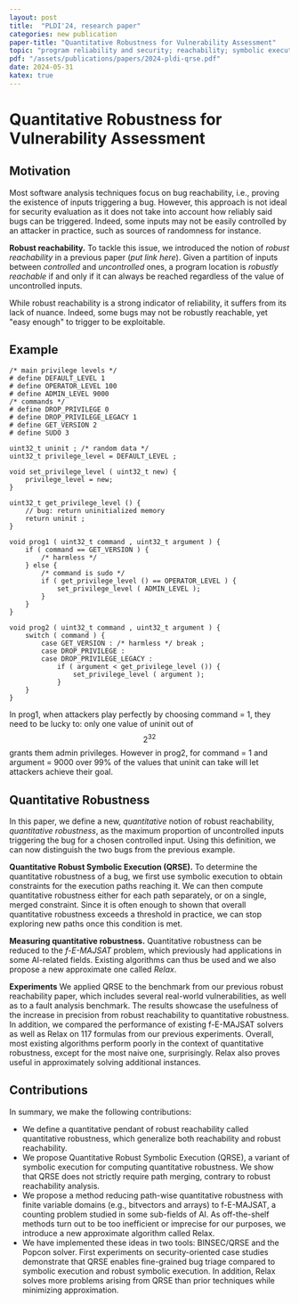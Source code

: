 ```yaml
---
layout: post
title:  "PLDI'24, research paper"
categories: new publication
paper-title: "Quantitative Robustness for Vulnerability Assessment"
topic: "program reliability and security; reachability; symbolic execution;"
pdf: "/assets/publications/papers/2024-pldi-qrse.pdf"
date: 2024-05-31
katex: true
---
```



# Quantitative Robustness for Vulnerability Assessment

## Motivation

Most software analysis techniques focus on bug reachability, i.e., proving the existence of inputs triggering a bug.
However, this approach is not ideal for security evaluation as it does not take into account how reliably said bugs can be triggered.
Indeed, some inputs may not be easily controlled by an attacker in practice, such as sources of randomness for instance.

**Robust reachability.** 
To tackle this issue, we introduced the notion of *robust reachability* in a previous paper (*put link here*).
Given a partition of inputs between *controlled* and *uncontrolled* ones, a program location is *robustly reachable* if and only if it can always be reached regardless of the value of uncontrolled inputs.

While robust reachability is a strong indicator of reliability, it suffers from its lack of nuance.
Indeed, some bugs may not be robustly reachable, yet "easy enough" to trigger to be exploitable.

## Example

```
/* main privilege levels */
# define DEFAULT_LEVEL 1
# define OPERATOR_LEVEL 100
# define ADMIN_LEVEL 9000
/* commands */
# define DROP_PRIVILEGE 0
# define DROP_PRIVILEGE_LEGACY 1
# define GET_VERSION 2
# define SUDO 3

uint32_t uninit ; /* random data */
uint32_t privilege_level = DEFAULT_LEVEL ;

void set_privilege_level ( uint32_t new) {
	privilege_level = new;
}

uint32_t get_privilege_level () {
	// bug: return uninitialized memory
	return uninit ;
}

void prog1 ( uint32_t command , uint32_t argument ) {
	if ( command == GET_VERSION ) {
		/* harmless */
	} else {
		/* command is sudo */
		if ( get_privilege_level () == OPERATOR_LEVEL ) {
			set_privilege_level ( ADMIN_LEVEL );
		}
	}
}

void prog2 ( uint32_t command , uint32_t argument ) {
	switch ( command ) {
		case GET_VERSION : /* harmless */ break ;
		case DROP_PRIVILEGE :
		case DROP_PRIVILEGE_LEGACY :
			if ( argument < get_privilege_level ()) {
				set_privilege_level ( argument );
			}
	}
}
```

In prog1, when attackers play perfectly by choosing command = 1, they need to be lucky to: only one value of uninit out of $$2^{32}$$ grants them admin privileges. 
However in prog2, for command = 1 and argument = 9000 over 99% of the values that uninit can take will let attackers achieve their goal.

## Quantitative Robustness

In this paper, we define a new, *quantitative* notion of robust reachability, *quantitative robustness*, as the maximum proportion of uncontrolled inputs triggering the bug for a chosen controlled input.
Using this definition, we can now distinguish the two bugs from the previous example.

**Quantitative Robust Symbolic Execution (QRSE).**
To determine the quantitative robustness of a bug, we first use symbolic execution to obtain constraints for the execution paths reaching it.
We can then compute quantitative robustness either for each path separately, or on a single, merged constraint.
Since it is often enough to shown that overall quantitative robustness exceeds a threshold in practice, we can stop exploring new paths once this condition is met.

**Measuring quantitative robustness.**
Quantitative robustness can be reduced to the *f-E-MAJSAT* problem, which previously had applications in some AI-related fields.
Existing algorithms can thus be used and we also propose a new approximate one called *Relax*.

**Experiments**
We applied QRSE to the benchmark from our previous robust reachability paper, which includes several real-world vulnerabilities, as well as to a fault analysis benchmark.
The results showcase the usefulness of the increase in precision from robust reachability to quantitative robustness.
In addition, we compared the performance of existing f-E-MAJSAT solvers as well as Relax on 117 formulas from our previous experiments.
Overall, most existing algorithms perform poorly in the context of quantitative robustness, except for the most naive one, surprisingly.
Relax also proves useful in approximately solving additional instances.

## Contributions

In summary, we make the following contributions:
- We define a quantitative pendant of robust reachability called quantitative robustness, which generalize both reachability and robust reachability.
- We propose Quantitative Robust Symbolic Execution (QRSE), a variant of symbolic execution for computing quantitative robustness. We show that QRSE does not strictly require path merging, contrary to robust reachability analysis.
- We propose a method reducing path-wise quantitative robustness with finite variable domains (e.g., bitvectors and arrays) to f-E-MAJSAT, a counting problem studied in some sub-fields of AI. 
As off-the-shelf methods turn out to be too inefficient or imprecise for our purposes, we introduce a new approximate algorithm called Relax.
- We have implemented these ideas in two tools: BINSEC/QRSE and the Popcon solver. 
First experiments on security-oriented case studies demonstrate that QRSE enables fine-grained bug triage compared to symbolic execution and robust symbolic execution.
In addition, Relax solves more problems arising from QRSE than prior techniques while minimizing approximation.
